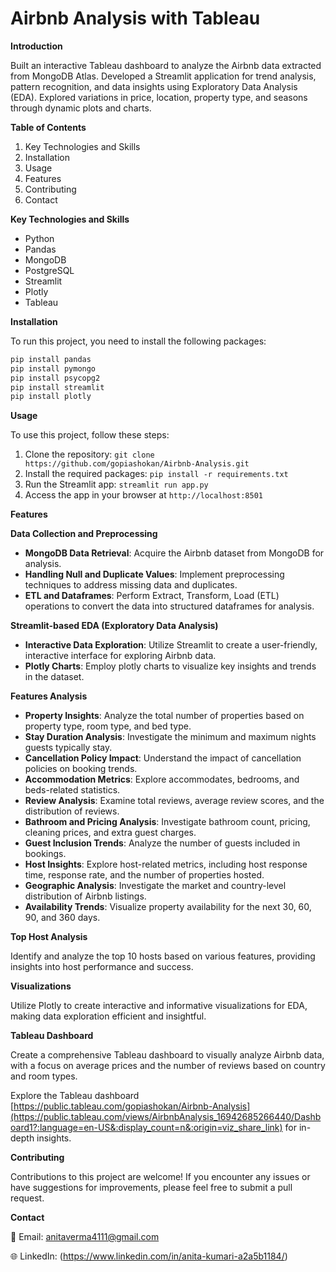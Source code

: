 # Airbnb Analysis with Tableau

**Introduction**

Built an interactive Tableau dashboard to analyze the Airbnb data extracted from MongoDB Atlas. Developed a Streamlit application for trend analysis, pattern recognition, and data insights using Exploratory Data Analysis (EDA). Explored variations in price, location, property type, and seasons through dynamic plots and charts.


**Table of Contents**

1. Key Technologies and Skills
2. Installation
3. Usage
4. Features
5. Contributing
6. Contact


**Key Technologies and Skills**
- Python
- Pandas
- MongoDB
- PostgreSQL
- Streamlit
- Plotly
- Tableau


**Installation**

To run this project, you need to install the following packages:

```python
pip install pandas
pip install pymongo
pip install psycopg2
pip install streamlit
pip install plotly
```


**Usage**

To use this project, follow these steps:

1. Clone the repository: ```git clone https://github.com/gopiashokan/Airbnb-Analysis.git```
2. Install the required packages: ```pip install -r requirements.txt```
3. Run the Streamlit app: ```streamlit run app.py```
4. Access the app in your browser at ```http://localhost:8501```


**Features**

**Data Collection and Preprocessing**
- **MongoDB Data Retrieval**: Acquire the Airbnb dataset from MongoDB for analysis.
- **Handling Null and Duplicate Values**: Implement preprocessing techniques to address missing data and duplicates.
- **ETL and Dataframes**: Perform Extract, Transform, Load (ETL) operations to convert the data into structured dataframes for analysis.

**Streamlit-based EDA (Exploratory Data Analysis)**
- **Interactive Data Exploration**: Utilize Streamlit to create a user-friendly, interactive interface for exploring Airbnb data.
- **Plotly Charts**: Employ plotly charts to visualize key insights and trends in the dataset.


**Features Analysis**
- **Property Insights**: Analyze the total number of properties based on property type, room type, and bed type.
- **Stay Duration Analysis**: Investigate the minimum and maximum nights guests typically stay.
- **Cancellation Policy Impact**: Understand the impact of cancellation policies on booking trends.
- **Accommodation Metrics**: Explore accommodates, bedrooms, and beds-related statistics.
- **Review Analysis**: Examine total reviews, average review scores, and the distribution of reviews.
- **Bathroom and Pricing Analysis**: Investigate bathroom count, pricing, cleaning prices, and extra guest charges.
- **Guest Inclusion Trends**: Analyze the number of guests included in bookings.
- **Host Insights**: Explore host-related metrics, including host response time, response rate, and the number of properties hosted.
- **Geographic Analysis**: Investigate the market and country-level distribution of Airbnb listings.
- **Availability Trends**: Visualize property availability for the next 30, 60, 90, and 360 days.

**Top Host Analysis**

Identify and analyze the top 10 hosts based on various features, providing insights into host performance and success.


**Visualizations**

Utilize Plotly to create interactive and informative visualizations for EDA, making data exploration efficient and insightful.


**Tableau Dashboard**

Create a comprehensive Tableau dashboard to visually analyze Airbnb data, with a focus on average prices and the number of reviews based on country and room types.

Explore the Tableau dashboard [https://public.tableau.com/gopiashokan/Airbnb-Analysis](https://public.tableau.com/views/AirbnbAnalysis_16942685266440/Dashboard1?:language=en-US&:display_count=n&:origin=viz_share_link) for in-depth insights.


**Contributing**

Contributions to this project are welcome! If you encounter any issues or have suggestions for improvements, please feel free to submit a pull request.


**Contact**

📧 Email: anitaverma4111@gmail.com 

🌐 LinkedIn: (https://www.linkedin.com/in/anita-kumari-a2a5b1184/)



